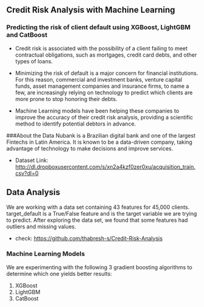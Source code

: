 ## Credit Risk Analysis with Machine Learning
### Predicting the risk of client default using XGBoost, LightGBM and CatBoost

- Credit risk is associated with the possibility of a client failing to meet contractual obligations, such as mortgages, credit card debts, and other types of loans.

- Minimizing the risk of default is a major concern for financial institutions. For this reason, commercial and investment banks, venture capital funds, asset management companies and insurance firms, to name a few, are increasingly relying on technology to predict which clients are more prone to stop honoring their debts.

- Machine Learning models have been helping these companies to improve the accuracy of their credit risk analysis, providing a scientific method to identify potential debtors in advance.

###About the Data
Nubank is a Brazilian digital bank and one of the largest Fintechs in Latin America. It is known to be a data-driven company, taking advantage of technology to make decisions and improve services.

- Dataset Link: http://dl.dropboxusercontent.com/s/xn2a4kzf0zer0xu/acquisition_train.csv?dl=0

## Data Analysis

We are working with a data set containing 43 features for 45,000 clients. target_default is a True/False feature and is the target variable we are trying to predict. After exploring the data set, we found that some features had outliers and missing values. 

- check: https://github.com/thabresh-s/Credit-Risk-Analysis

### Machine Learning Models
We are experimenting with the following 3 gradient boosting algorithms to determine which one yields better results:

1. XGBoost
2. LightGBM
3. CatBoost
